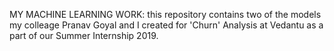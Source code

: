 MY MACHINE LEARNING WORK:
this repository contains two of the models my colleage Pranav Goyal and I created for 'Churn' Analysis at Vedantu as a part of our Summer Internship 2019.
